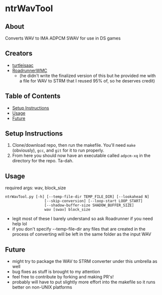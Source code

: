 # ntrWavTool
## About
 Converts WAV to IMA ADPCM SWAV for use in DS games

 ## Creators
* [turtleisaac](https://github.com/turtleisaac)
* [RoadrunnerWMC](https://github.com/RoadrunnerWMC)
  * (he didn't write the finalized version of this but he provided me with a file for WAV to STRM that I reused 95% of, so he deserves credit)

## Table of Contents
- [Setup Instructions](#setup-instructions)
- [Usage](#usage)
- [Future](#future)

## Setup Instructions
1. Clone/download repo, then run the makefile. You'll need `make` (obviously), `gcc`, and `git` for it to run properly.
2. From here you should now have an executable called `adpcm-xq` in the directory for the repo. Ta-dah.

## Usage
required args: wav, block_size
```shell
ntrWavTool.py [-h] [--temp-file-dir TEMP_FILE_DIR] [--lookahead N]
                  [--skip-conversion] [--loop-start LOOP_START]
                  [--shadow-buffer-size SHADOW_BUFFER_SIZE]
                  wav [swav] block_size
```
* legit most of these I barely understand so ask Roadrunner if you need help lol
* if you don't specify --temp-file-dir any files that are created in the process of converting will be left in the same folder as the input WAV

## Future
* might try to package the WAV to STRM converter under this umbrella as well
* bug fixes as stuff is brought to my attention
* feel free to contribute by forking and making PR's!
* probably will have to put slightly more effort into the makefile so it runs better on non-UNIX platforms